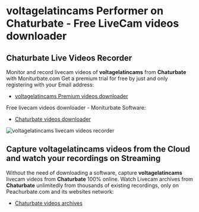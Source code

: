 # voltagelatincams Performer on Chaturbate - Free LiveCam videos downloader

## Chaturbate Live Videos Recorder

Monitor and record livecam videos of **voltagelatincams** from **Chaturbate** with Moniturbate.com
Get a premium trial for free by just and only registering with your Email address:
* [voltagelatincams Premium videos downloader](https://moniturbate.com/request-demo-licence-key.html)

Free livecam videos downloader - Moniturbate Software:
* [Chaturbate videos downloader](https://moniturbate.com/moniturbate-download-software.html)

![voltagelatincams livecam videos recorder](https://peachurnet.com/templates/moniturbate-software.png)


## Capture voltagelatincams videos from the Cloud and watch your recordings on Streaming

Without the need of downloading a software, capture **voltagelatincams** livecam videos from **Chaturbate** 100% online.
Watch Livecam archives from **Chaturbate** unlimitedly from thousands of existing recordings, only on Peachurbate.com and its websites network:
* [Chaturbate videos archives](https://peachurnet.com/)